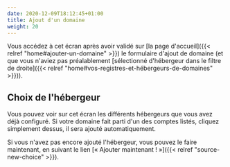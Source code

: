 ```yaml
---
date: 2020-12-09T18:12:45+01:00
title: Ajout d'un domaine
weight: 20
---
```


Vous accédez à cet écran après avoir validé sur [la page d'accueil]({{< relref "home#ajouter-un-domaine" >}}) le formulaire d'ajout de domaine (et que vous n'aviez pas préalablement [sélectionné d'hébergeur dans le filtre de droite]({{< relref "home#vos-registres-et-hébergeurs-de-domaines" >}})).

## Choix de l'hébergeur

Vous pouvez voir sur cet écran les différents hébergeurs que vous avez déjà configuré.
Si votre domaine fait parti d'un des comptes listés, cliquez simplement dessus, il sera ajouté automatiquement.

Si vous n'avez pas encore ajouté l'hébergeur, vous pouvez le faire maintenant, en suivant le lien [« Ajouter maintenant ! »]({{< relref "source-new-choice" >}}).

